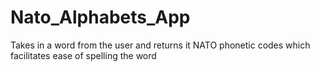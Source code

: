 # Nato_Alphabets_App
Takes in a word from the user and returns it NATO phonetic codes which facilitates ease of spelling the word
